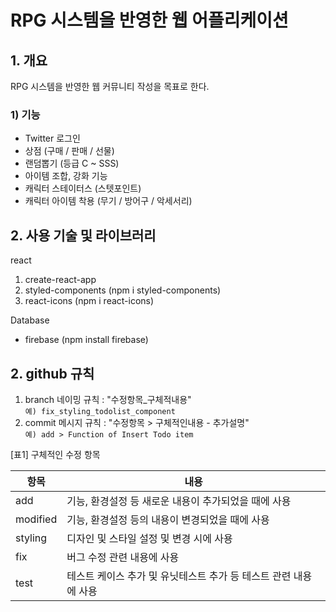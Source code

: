 # RPG 시스템을 반영한 웹 어플리케이션

## 1. 개요
RPG 시스템을 반영한 웹 커뮤니티 작성을 목표로 한다.

### 1) 기능
- Twitter 로그인
- 상점 (구매 / 판매 / 선물)
- 랜덤뽑기 (등급 C ~ SSS)
- 아이템 조합, 강화 기능
- 캐릭터 스테이터스 (스텟포인트)
- 캐릭터 아이템 착용 (무기 / 방어구 / 악세서리)

## 2. 사용 기술 및 라이브러리
react  
1. create-react-app  
2. styled-components (npm i styled-components)  
3. react-icons (npm i react-icons)  

Database
- firebase (npm install firebase)

## 2. github 규칙
1. branch 네이밍 규칙 : "수정항목_구체적내용"  
`예) fix_styling_todolist_component` 
2. commit 메시지 규칙 : "수정항목 > 구체적인내용 - 추가설명"  
`예) add > Function of Insert Todo item`  

[표1] 구체적인 수정 항목

|항목|내용|
|------|---|
|add|기능, 환경설정 등 새로운 내용이 추가되었을 때에 사용|
|modified|기능, 환경설정 등의 내용이 변경되었을 때에 사용|
|styling|디자인 및 스타일 설정 및 변경 시에 사용|
|fix|버그 수정 관련 내용에 사용|
|test|테스트 케이스 추가 및 유닛테스트 추가 등 테스트 관련 내용에 사용|
